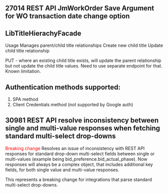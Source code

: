 ## 27014 REST API JmWorkOrder Save Argument for WO transaction date change option


## LibTitleHierachyFacade

Usage
Manages parent/child title relationships
Create new child title
Update child title relationship

PUT - where an existing child title exists, will update the parent relationship but not update the child title values. Need to use separate endpoint for that. Known limitation.

## Authentication methods supported:
1. SPA method
2. Client Credentials method (not supported by Google auth)

## 30981 REST API resolve inconsistency between single and multi-value responses when fetching standard multi-select drop-downs
<font color="#ff0000">Breaking change</font>
Resolves an issue of inconsistency with REST API responses for standard drop-down multi-select fields between single or multi-values (example being bid_preference.bid_actual_phase). Now responses will always be a complex object, that includes additional key fields, for both single value and multi-value responses.

This represents a breaking change for integrations that parse standard multi-select drop-downs.